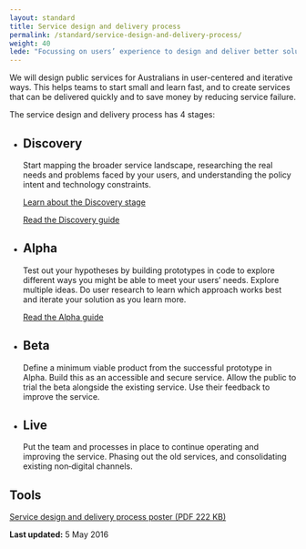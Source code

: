 ```yaml
---
layout: standard
title: Service design and delivery process
permalink: /standard/service-design-and-delivery-process/
weight: 40
lede: "Focussing on users’ experience to design and deliver better solutions"
---
```

We will design public services for Australians in user-centered and iterative ways. This helps teams to start small and learn fast, and to create services that can be delivered quickly and to save money by reducing service failure.

The service design and delivery process has 4 stages: 

<div class="service-life">
<ul class="phases-list">

<li class="discovery">
<h2 class="phase-heading">Discovery</h2>
<p>Start mapping the broader service landscape, researching the real needs and problems faced by your users, and understanding the policy intent and technology constraints.</p>
<p><a href="/standard/service-design-and-delivery-process/discovery/">Learn about the Discovery stage</a></p>
<p><a href="http://ausdto.github.io/service-handbook/discovery/">Read the Discovery guide</a></p>
</li>

<li class="alpha">
<h2 class="phase-heading">Alpha</h2>
<p>Test out your hypotheses by building prototypes in code to explore different ways you might be able to meet your users&rsquo; needs. Explore multiple ideas. Do user research to learn which approach works best and iterate your solution as you learn more.</p>
<p><a href="http://ausdto.github.io/service-handbook/alpha/">Read the Alpha guide</a></p>
</li>

<li class="beta">
<h2 class="phase-heading">Beta</h2>
<p>Define a minimum viable product from the successful prototype in Alpha. Build this as an accessible and secure service. Allow the public to trial the beta alongside the existing service. Use their feedback to improve the service.</p>
</li>

<li class="live">
<h2 class="phase-heading">Live</h2>
<p>Put the team and processes in place to continue operating and improving the service. Phasing out the old services, and consolidating existing non‑digital channels.</p>
</li>
</ul>
</div>

## Tools

[Service design and delivery process poster (PDF 222 KB)](/files/service-design-and-delivery-process-a3.pdf)

**Last updated:** 5 May 2016

